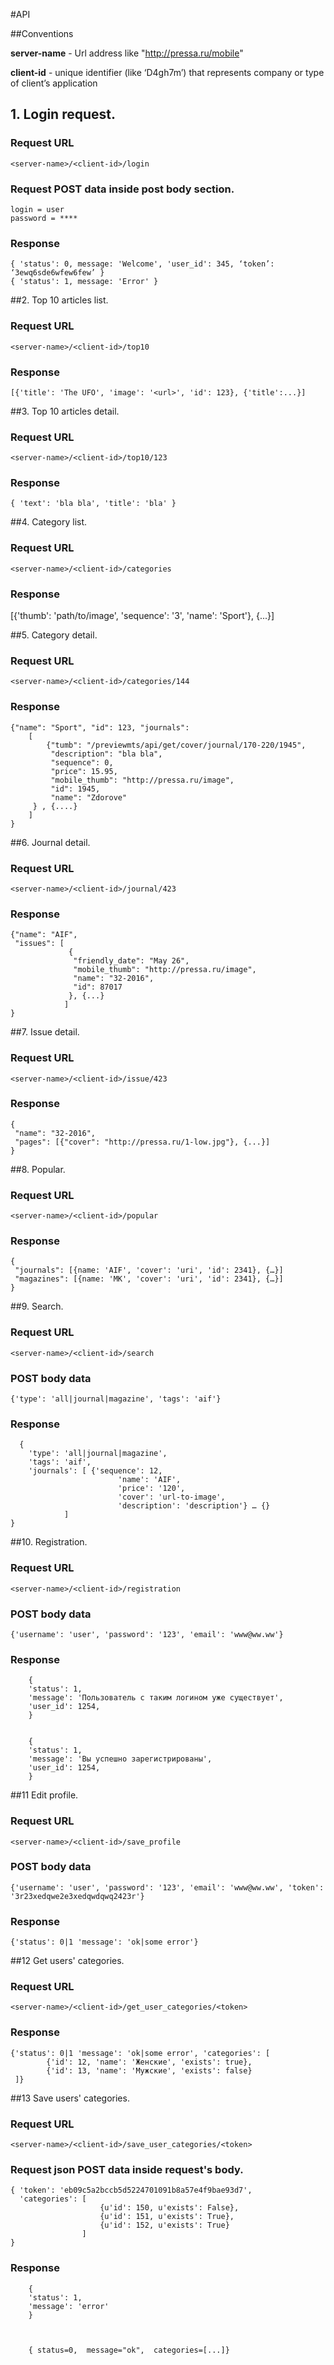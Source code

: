 ﻿#API

##Conventions

**server-name** - Url address like "http://pressa.ru/mobile"

**client-id** - unique identifier (like ‘D4gh7m’) that represents company or type of client’s application  


## 1. Login request.

### Request URL

    <server-name>/<client-id>/login

### Request POST data inside post body section.

    login = user
    password = ****

### Response

    { 'status': 0, message: 'Welcome', 'user_id': 345, ‘token’: ‘3ewq6sde6wfew6few’ }
    { 'status': 1, message: 'Error' }


##2. Top 10 articles list.

### Request URL

    <server-name>/<client-id>/top10

### Response

    [{'title': 'The UFO', 'image': '<url>', 'id': 123}, {'title':...}] 
    


##3. Top 10 articles detail.

### Request URL

    <server-name>/<client-id>/top10/123

### Response

    { 'text': 'bla bla', 'title': 'bla' }
    


##4. Category list.

### Request URL

    <server-name>/<client-id>/categories

### Response

   [{'thumb': 'path/to/image', 'sequence': '3', 'name': 'Sport'}, {...}]
   


##5. Category detail.

### Request URL

    <server-name>/<client-id>/categories/144

### Response

    {"name": "Sport", "id": 123, "journals": 
        [
            {"tumb": "/previewmts/api/get/cover/journal/170-220/1945", 
             "description": "bla bla", 
             "sequence": 0, 
             "price": 15.95, 
             "mobile_thumb": "http://pressa.ru/image", 
             "id": 1945, 
             "name": "Zdorove"
         } , {....}
        ]
    }


##6. Journal detail.

### Request URL

    <server-name>/<client-id>/journal/423

### Response

    {"name": "AIF", 
     "issues": [
                 {
                  "friendly_date": "May 26", 
                  "mobile_thumb": "http://pressa.ru/image", 
                  "name": "32-2016", 
                  "id": 87017
                 }, {...}
                ]
    }

##7. Issue detail.

### Request URL

    <server-name>/<client-id>/issue/423

### Response

    {
     "name": "32-2016", 
     "pages": [{"cover": "http://pressa.ru/1-low.jpg"}, {...}]
    }


##8. Popular.

### Request URL

    <server-name>/<client-id>/popular

### Response

    {
     "journals": [{name: 'AIF', 'cover': 'uri', 'id': 2341}, {…}] 
     "magazines": [{name: 'MK', 'cover': 'uri', 'id': 2341}, {…}]
    }


##9. Search.

### Request URL

    <server-name>/<client-id>/search

### POST body data

	{'type': 'all|journal|magazine', 'tags': 'aif'}

### Response

      { 
		'type': 'all|journal|magazine', 
		'tags': 'aif', 
		'journals': [ {'sequence': 12, 
                            'name': 'AIF', 
                            'price': '120', 
                            'cover': 'url-to-image', 
                            'description': 'description'} … {}
				]
	}



##10. Registration.

### Request URL

    <server-name>/<client-id>/registration

### POST body data


	{'username': 'user', 'password': '123', 'email': 'www@ww.ww'}

### Response

        {
        'status': 1,
        'message': 'Пользователь с таким логином уже существует',
        'user_id': 1254,
        }


        {
        'status': 1,
        'message': 'Вы успешно зарегистрированы',
        'user_id': 1254,
        }



##11 Edit profile.

### Request URL

    <server-name>/<client-id>/save_profile

### POST body data

	{'username': 'user', 'password': '123', 'email': 'www@ww.ww', 'token': '3r23xedqwe2e3xedqwdqwq2423r'}

### Response

    {'status': 0|1 'message': 'ok|some error'}


##12 Get users' categories.

### Request URL

    <server-name>/<client-id>/get_user_categories/<token>



### Response

    {'status': 0|1 'message': 'ok|some error', 'categories': [
            {'id': 12, 'name': 'Женские', 'exists': true},
            {'id': 13, 'name': 'Мужские', 'exists': false}
     ]}


##13 Save users' categories.

### Request URL

    <server-name>/<client-id>/save_user_categories/<token>

### Request json POST data inside request's body.

    { 'token': 'eb09c5a2bccb5d5224701091b8a57e4f9bae93d7', 
      'categories': [
                        {u'id': 150, u'exists': False}, 
                        {u'id': 151, u'exists': True}, 
                        {u'id': 152, u'exists': True}
                    ]
    }


### Response

        {
        'status': 1,
        'message': 'error'
        }
	


        { status=0,  message="ok",  categories=[...]}
				



